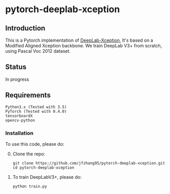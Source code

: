 # pytorch-deeplab-xception

## Introduction
This is a Pytorch implementation of [DeepLab-Xception](https://arxiv.org/pdf/1802.02611), It's based on a Modified Aligned Xception backbone. We train DeepLab V3+ from scratch, using Pascal Voc 2012 dataset.

## Status
In progress

## Requirements
```
Python3.x (Tested with 3.5)
PyTorch (Tested with 0.4.0)
tensorboardX
opencv-python
```

### Installation
To use this code, please do:

0. Clone the repo:
    ```Shell
    git clone https://github.com/jfzhang95/pytorch-deeplab-xception.git
    cd pytorch-deeplab-xception
    ```

1. To train DeepLabV3+, please do:
    ```Shell
    python train.py
    ```




